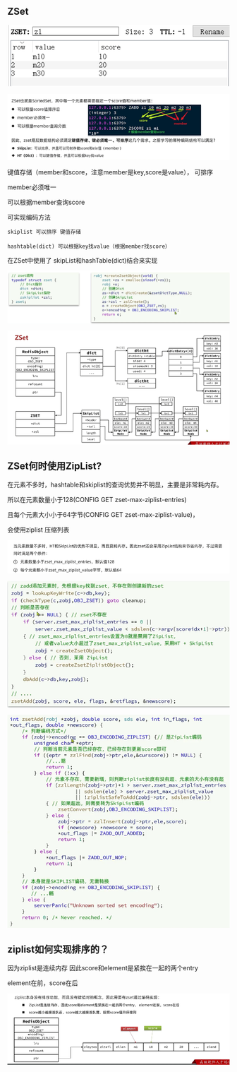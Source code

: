 ZSet
---

![img_115.png](img_115.png)

![img_116.png](img_116.png)

键值存储（member和score，注意member是key,score是value）， 可排序

member必须唯一

可以根据member查询score


可实现编码方法

    skiplist 可以排序 键值存储

    hashtable(dict) 可以根据key找value（根据member找score）

在ZSet中使用了 skipList和hashTable(dict)结合来实现

![img_118.png](img_118.png)


![img_119.png](img_119.png)


ZSet何时使用ZipList?
---

在元素不多时，hashtable和skiplist的查询优势并不明显，主要是非常耗内存。

所以在元素数量小于128(CONFIG GET zset-max-ziplist-entries)

且每个元素大小小于64字节(CONFIG GET zset-max-ziplist-value)，

会使用ziplist 压缩列表

![img_120.png](img_120.png)

![img_121.png](img_121.png)


![img_122.png](img_122.png)

ziplist如何实现排序的？
---

因为ziplist是连续内存 因此score和element是紧挨在一起的两个entry

element在前，score在后

![img_123.png](img_123.png)